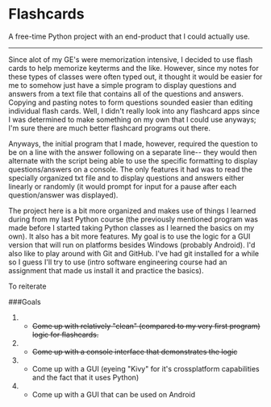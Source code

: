 Flashcards
==========

A free-time Python project with an end-product that I could actually use.

----------

Since alot of my GE's were memorization intensive, I decided to use flash cards to help memorize keyterms and the like. However, since my notes for these types of classes were often typed out, it thought it would be easier for me to somehow just have a simple program to display questions and answers from a text file that contains all of the questions and answers. Copying and pasting notes to form questions sounded easier than editing individual flash cards. Well, I didn't really look into any flashcard apps since I was determined to make something on my own that I could use anyways; I'm sure there are much better flashcard programs out there.

Anyways, the initial program that I made, however, required the question to be on a line with the answer following on a separate line-- they would then alternate with the script being able to use the specific formatting to display questions/answers on a console. The only features it had was to read the specially organized txt file and to display questions and answers either linearly or randomly (it would prompt for input for a pause after each question/answer was displayed).

The project here is a bit more organized and makes use of things I learned during from my last Python course (the previously mentioned program was made before I started taking Python classes as I learned the basics on my own). It also has a bit more features. My goal is to use the logic for a GUI version that will run on platforms besides Windows (probably Android). I'd also like to play around with Git and GitHub. I've had git installed for a while so I guess I'll try to use (intro software engineering course had an assignment that made us install it and practice the basics).

To reiterate


###Goals
1. - ~~Come up with relatively "clean" (compared to my very first program) logic for flashcards.~~
2. - ~~Come up with a console interface that demonstrates the logic~~
3. - Come up with a GUI (eyeing "Kivy" for it's crossplatform capabilities and the fact that it uses Python)
4. - Come up with a GUI that can be used on Android
